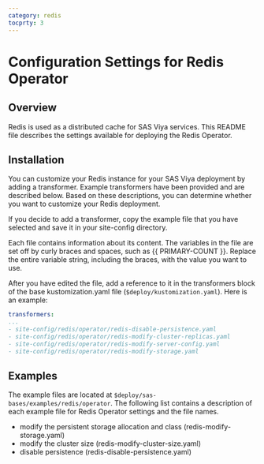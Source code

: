 ```yaml
---
category: redis
tocprty: 3
---
```


# Configuration Settings for Redis Operator

## Overview

Redis is used as a distributed cache for SAS Viya services. This README file describes the settings available for deploying the Redis Operator.

## Installation

You can customize your Redis instance for your SAS Viya deployment by adding a transformer. Example transformers have been provided and are described below. Based on these descriptions, you can determine whether you want to customize your Redis deployment. 

If you decide to add a transformer, copy the example file that you have selected and save it in your site-config directory.

Each file contains information about its content. The variables in the file are set
off by curly braces and spaces, such as {{ PRIMARY-COUNT }}. Replace the
entire variable string, including the braces, with the value you want to use.

After you have edited the file, add a reference to it in the transformers block
of the base kustomization.yaml file (`$deploy/kustomization.yaml`). Here is an
example:

```yaml
transformers:
...
- site-config/redis/operator/redis-disable-persistence.yaml
- site-config/redis/operator/redis-modify-cluster-replicas.yaml
- site-config/redis/operator/redis-modify-server-config.yaml
- site-config/redis/operator/redis-modify-storage.yaml
```

## Examples

The example files are located at `$deploy/sas-bases/examples/redis/operator`.
The following list contains a description of each example file for Redis Operator settings
and the file names.

- modify the persistent storage allocation and class (redis-modify-storage.yaml)
- modify the cluster size (redis-modify-cluster-size.yaml)
- disable persistence (redis-disable-persistence.yaml)